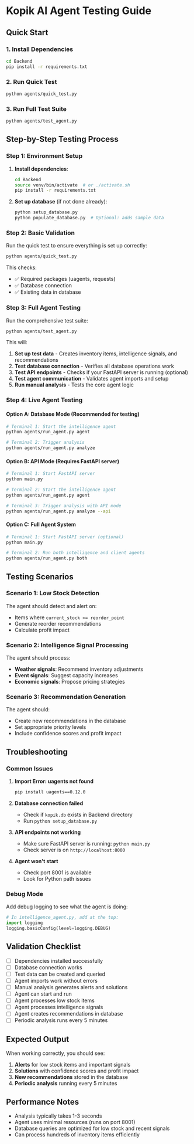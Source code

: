 # Kopik AI Agent Testing Guide

## Quick Start

### 1. Install Dependencies
```bash
cd Backend
pip install -r requirements.txt
```

### 2. Run Quick Test
```bash
python agents/quick_test.py
```

### 3. Run Full Test Suite
```bash
python agents/test_agent.py
```

## Step-by-Step Testing Process

### Step 1: Environment Setup

1. **Install dependencies**:
   ```bash
   cd Backend
   source venv/bin/activate  # or ./activate.sh
   pip install -r requirements.txt
   ```

2. **Set up database** (if not done already):
   ```bash
   python setup_database.py
   python populate_database.py  # Optional: adds sample data
   ```

### Step 2: Basic Validation

Run the quick test to ensure everything is set up correctly:
```bash
python agents/quick_test.py
```

This checks:
- ✅ Required packages (uagents, requests)
- ✅ Database connection
- ✅ Existing data in database

### Step 3: Full Agent Testing

Run the comprehensive test suite:
```bash
python agents/test_agent.py
```

This will:
1. **Set up test data** - Creates inventory items, intelligence signals, and recommendations
2. **Test database connection** - Verifies all database operations work
3. **Test API endpoints** - Checks if your FastAPI server is running (optional)
4. **Test agent communication** - Validates agent imports and setup
5. **Run manual analysis** - Tests the core agent logic

### Step 4: Live Agent Testing

#### Option A: Database Mode (Recommended for testing)
```bash
# Terminal 1: Start the intelligence agent
python agents/run_agent.py agent

# Terminal 2: Trigger analysis
python agents/run_agent.py analyze
```

#### Option B: API Mode (Requires FastAPI server)
```bash
# Terminal 1: Start FastAPI server
python main.py

# Terminal 2: Start the intelligence agent
python agents/run_agent.py agent

# Terminal 3: Trigger analysis with API mode
python agents/run_agent.py analyze --api
```

#### Option C: Full Agent System
```bash
# Terminal 1: Start FastAPI server (optional)
python main.py

# Terminal 2: Run both intelligence and client agents
python agents/run_agent.py both
```

## Testing Scenarios

### Scenario 1: Low Stock Detection
The agent should detect and alert on:
- Items where `current_stock <= reorder_point`
- Generate reorder recommendations
- Calculate profit impact

### Scenario 2: Intelligence Signal Processing
The agent should process:
- **Weather signals**: Recommend inventory adjustments
- **Event signals**: Suggest capacity increases
- **Economic signals**: Propose pricing strategies

### Scenario 3: Recommendation Generation
The agent should:
- Create new recommendations in the database
- Set appropriate priority levels
- Include confidence scores and profit impact

## Troubleshooting

### Common Issues

1. **Import Error: uagents not found**
   ```bash
   pip install uagents==0.12.0
   ```

2. **Database connection failed**
   - Check if `kopik.db` exists in Backend directory
   - Run `python setup_database.py`

3. **API endpoints not working**
   - Make sure FastAPI server is running: `python main.py`
   - Check server is on `http://localhost:8000`

4. **Agent won't start**
   - Check port 8001 is available
   - Look for Python path issues

### Debug Mode

Add debug logging to see what the agent is doing:
```python
# In intelligence_agent.py, add at the top:
import logging
logging.basicConfig(level=logging.DEBUG)
```

## Validation Checklist

- [ ] Dependencies installed successfully
- [ ] Database connection works
- [ ] Test data can be created and queried
- [ ] Agent imports work without errors
- [ ] Manual analysis generates alerts and solutions
- [ ] Agent can start and run
- [ ] Agent processes low stock items
- [ ] Agent processes intelligence signals
- [ ] Agent creates recommendations in database
- [ ] Periodic analysis runs every 5 minutes

## Expected Output

When working correctly, you should see:
1. **Alerts** for low stock items and important signals
2. **Solutions** with confidence scores and profit impact
3. **New recommendations** stored in the database
4. **Periodic analysis** running every 5 minutes

## Performance Notes

- Analysis typically takes 1-3 seconds
- Agent uses minimal resources (runs on port 8001)
- Database queries are optimized for low stock and recent signals
- Can process hundreds of inventory items efficiently